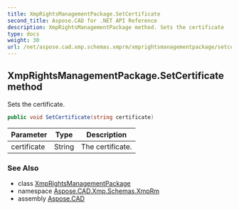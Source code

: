 ```yaml
---
title: XmpRightsManagementPackage.SetCertificate
second_title: Aspose.CAD for .NET API Reference
description: XmpRightsManagementPackage method. Sets the certificate
type: docs
weight: 30
url: /net/aspose.cad.xmp.schemas.xmprm/xmprightsmanagementpackage/setcertificate/
---
```

## XmpRightsManagementPackage.SetCertificate method

Sets the certificate.

```csharp
public void SetCertificate(string certificate)
```

| Parameter | Type | Description |
| --- | --- | --- |
| certificate | String | The certificate. |

### See Also

* class [XmpRightsManagementPackage](../)
* namespace [Aspose.CAD.Xmp.Schemas.XmpRm](../../../aspose.cad.xmp.schemas.xmprm/)
* assembly [Aspose.CAD](../../../)


